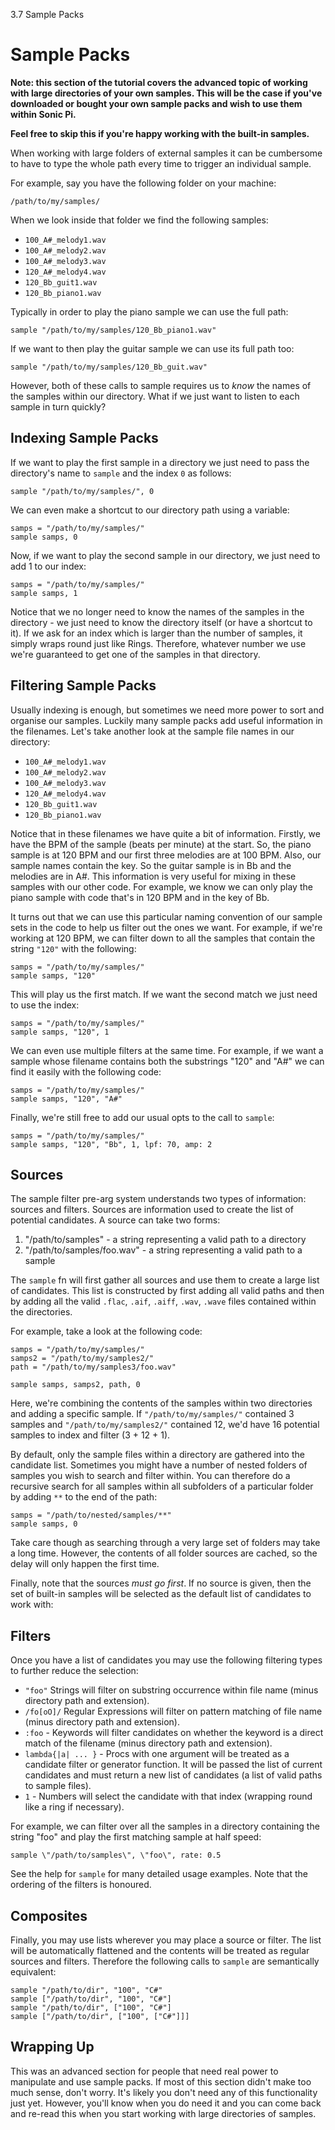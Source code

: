 3.7 Sample Packs

# Sample Packs

**Note: this section of the tutorial covers the advanced topic of
working with large directories of your own samples. This will be the
case if you've downloaded or bought your own sample packs and wish to
use them within Sonic Pi.**

**Feel free to skip this if you're happy working with the built-in
samples.**

When working with large folders of external samples it can be cumbersome
to have to type the whole path every time to trigger an individual
sample.

For example, say you have the following folder on your machine:

```
/path/to/my/samples/
```

When we look inside that folder we find the following samples:

* `100_A#_melody1.wav`
* `100_A#_melody2.wav`
* `100_A#_melody3.wav`
* `120_A#_melody4.wav`
* `120_Bb_guit1.wav`
* `120_Bb_piano1.wav`

Typically in order to play the piano sample we can use the full path:

```
sample "/path/to/my/samples/120_Bb_piano1.wav"
```

If we want to then play the guitar sample we can use its full path too:

```
sample "/path/to/my/samples/120_Bb_guit.wav"
```

However, both of these calls to sample requires us to *know* the names
of the samples within our directory. What if we just want to listen to
each sample in turn quickly? 

## Indexing Sample Packs

If we want to play the first sample in a directory we just need to pass
the directory's name to `sample` and the index `0` as follows:

```
sample "/path/to/my/samples/", 0
```

We can even make a shortcut to our directory path using a variable:

```
samps = "/path/to/my/samples/"
sample samps, 0
```

Now, if we want to play the second sample in our directory, we just need
to add 1 to our index:

```
samps = "/path/to/my/samples/"
sample samps, 1
```

Notice that we no longer need to know the names of the samples in the
directory - we just need to know the directory itself (or have a
shortcut to it). If we ask for an index which is larger than the number
of samples, it simply wraps round just like Rings. Therefore, whatever
number we use we're guaranteed to get one of the samples in that
directory.

## Filtering Sample Packs

Usually indexing is enough, but sometimes we need more power to sort
and organise our samples. Luckily many sample packs add useful
information in the filenames. Let's take another look at the sample file
names in our directory:

* `100_A#_melody1.wav`
* `100_A#_melody2.wav`
* `100_A#_melody3.wav`
* `120_A#_melody4.wav`
* `120_Bb_guit1.wav`
* `120_Bb_piano1.wav`

Notice that in these filenames we have quite a bit of
information. Firstly, we have the BPM of the sample (beats per minute)
at the start. So, the piano sample is at 120 BPM and our first three
melodies are at 100 BPM. Also, our sample names contain the key. So the
guitar sample is in Bb and the melodies are in A#. This information is
very useful for mixing in these samples with our other code. For
example, we know we can only play the piano sample with code that's in
120 BPM and in the key of Bb.

It turns out that we can use this particular naming convention of our
sample sets in the code to help us filter out the ones we want. For
example, if we're working at 120 BPM, we can filter down to all the
samples that contain the string `"120"` with the following:

```
samps = "/path/to/my/samples/"
sample samps, "120"
```

This will play us the first match. If we want the second match we just
need to use the index:

```
samps = "/path/to/my/samples/"
sample samps, "120", 1
```

We can even use multiple filters at the same time. For example, if we
want a sample whose filename contains both the substrings "120" and "A#"
we can find it easily with the following code:

```
samps = "/path/to/my/samples/"
sample samps, "120", "A#"
```

Finally, we're still free to add our usual opts to the call to `sample`:

```
samps = "/path/to/my/samples/"
sample samps, "120", "Bb", 1, lpf: 70, amp: 2
```

## Sources

The sample filter pre-arg system understands two types of information:
sources and filters. Sources are information used to create the list of
potential candidates. A source can take two forms:

1. "/path/to/samples" - a string representing a valid path to a directory 
2. "/path/to/samples/foo.wav" - a string representing a valid path to a sample

The `sample` fn will first gather all sources and use them to create a
large list of candidates. This list is constructed by first adding all
valid paths and then by adding all the valid `.flac`, `.aif`, `.aiff`,
`.wav`, `.wave` files contained within the directories.

For example, take a look at the following code:

```
samps = "/path/to/my/samples/"
samps2 = "/path/to/my/samples2/"
path = "/path/to/my/samples3/foo.wav"

sample samps, samps2, path, 0
```

Here, we're combining the contents of the samples within two directories
and adding a specific sample. If `"/path/to/my/samples/"` contained 3
samples and `"/path/to/my/samples2/"` contained 12, we'd have 16
potential samples to index and filter (3 + 12 + 1).

By default, only the sample files within a directory are gathered into
the candidate list. Sometimes you might have a number of nested folders of
samples you wish to search and filter within. You can therefore do a
recursive search for all samples within all subfolders of a particular
folder by adding `**` to the end of the path:

```
samps = "/path/to/nested/samples/**"
sample samps, 0
```

Take care though as searching through a very large set of folders may
take a long time. However, the contents of all folder sources are
cached, so the delay will only happen the first time.

Finally, note that the sources *must go first*. If no source is given,
then the set of built-in samples will be selected as the default list of
candidates to work with:

## Filters

Once you have a list of candidates you may use the following filtering
types to further reduce the selection:

* `"foo"` Strings will filter on substring occurrence within file name (minus directory path and extension).
* `/fo[oO]/` Regular Expressions will filter on pattern matching of file name (minus directory path and extension).
* `:foo` - Keywords will filter candidates on whether the keyword is a direct match of the filename (minus directory path and extension).
* `lambda{|a| ... }` - Procs with one argument will be treated as a candidate filter or generator function. It will be passed the list of current candidates and must return a new list of candidates (a list of valid paths to sample files).
* `1` - Numbers will select the candidate with that index (wrapping round like a ring if necessary).

For example, we can filter over all the samples in a directory
containing the string \"foo\" and play the first matching sample at half
speed:

```
sample \"/path/to/samples\", \"foo\", rate: 0.5
```

See the help for `sample` for many detailed usage examples. Note that
the ordering of the filters is honoured.

## Composites

Finally, you may use lists wherever you may place a source or
filter. The list will be automatically flattened and the contents will
be treated as regular sources and filters. Therefore the following calls
to `sample` are semantically equivalent:

```
sample "/path/to/dir", "100", "C#"
sample ["/path/to/dir", "100", "C#"]
sample "/path/to/dir", ["100", "C#"]
sample ["/path/to/dir", ["100", ["C#"]]]
```

## Wrapping Up

This was an advanced section for people that need real power to
manipulate and use sample packs. If most of this section didn't make too
much sense, don't worry. It's likely you don't need any of this
functionality just yet. However, you'll know when you do need it and you
can come back and re-read this when you start working with large
directories of samples.




